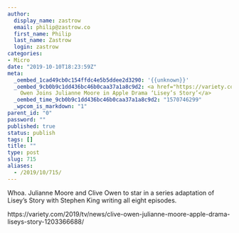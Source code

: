 ```yaml
---
author:
  display_name: zastrow
  email: philip@zastrow.co
  first_name: Philip
  last_name: Zastrow
  login: zastrow
categories:
- Micro
date: "2019-10-10T18:23:59Z"
meta:
  _oembed_1cad49cb0c154ffdc4e5b5ddee2d3290: '{{unknown}}'
  _oembed_9cb0b9c1dd436bc46b0caa37a1a8c9d2: <a href="https://variety.com/2019/tv/news/clive-owen-julianne-moore-apple-drama-liseys-story-1203366688/">Clive
    Owen Joins Julianne Moore in Apple Drama ‘Lisey’s Story’</a>
  _oembed_time_9cb0b9c1dd436bc46b0caa37a1a8c9d2: "1570746299"
  _wpcom_is_markdown: "1"
parent_id: "0"
password: ""
published: true
status: publish
tags: []
title: ""
type: post
slug: 715
aliases:
  - /2019/10/715/
---
```

<p>Whoa. Julianne Moore and Clive Owen to star in a series adaptation of Lisey’s Story with Stephen King writing all eight episodes.</p>
<p>https://variety.com/2019/tv/news/clive-owen-julianne-moore-apple-drama-liseys-story-1203366688/</p>

